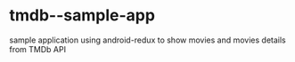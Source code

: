 # tmdb--sample-app
sample application using android-redux to show movies and movies details from TMDb API
